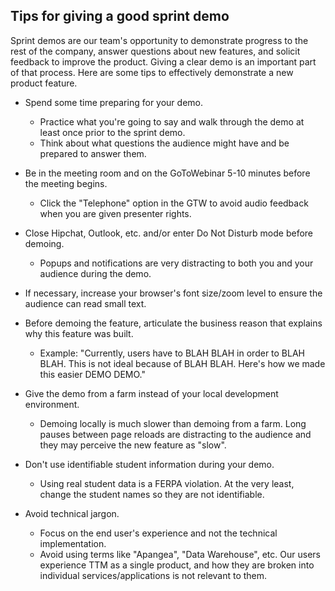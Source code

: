 ## Tips for giving a good sprint demo

Sprint demos are our team's opportunity to demonstrate progress to the rest of the company, answer
questions about new features, and solicit feedback to improve the product. Giving a clear
demo is an important part of that process. Here are some tips to effectively demonstrate
a new product feature.

- Spend some time preparing for your demo.
  - Practice what you're going to say and walk through the demo at least once prior to the sprint demo.
  - Think about what questions the audience might have and be prepared to answer them.

- Be in the meeting room and on the GoToWebinar 5-10 minutes before the meeting begins.
  - Click the "Telephone" option in the GTW to avoid audio feedback when you are given presenter rights.

- Close Hipchat, Outlook, etc. and/or enter Do Not Disturb mode before demoing.
  - Popups and notifications are very distracting to both you and your audience during the demo.

- If necessary, increase your browser's font size/zoom level to ensure the audience can read small text.

- Before demoing the feature, articulate the business reason that explains why this feature was built.
  - Example: "Currently, users have to BLAH BLAH in order to BLAH BLAH. This is not ideal because of BLAH BLAH. Here's how we made this easier DEMO DEMO."

- Give the demo from a farm instead of your local development environment.
  - Demoing locally is much slower than demoing from a farm. Long pauses between page reloads are
    distracting to the audience and they may perceive the new feature as "slow".

- Don't use identifiable student information during your demo.
  - Using real student data is a FERPA violation. At the very least, change the student names so they are not identifiable.

- Avoid technical jargon.
  - Focus on the end user's experience and not the technical implementation.
  - Avoid using terms like "Apangea", "Data Warehouse", etc. Our users experience TTM as a single product,
    and how they are broken into individual services/applications is not relevant to them.
